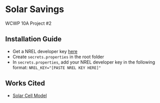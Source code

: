 # Solar Savings
WCWP 10A Project #2

## Installation Guide
- Get a NREL developer key [here](https://developer.nrel.gov/signup/)
- Create `secrets.properties` in the root folder
- In `secrets.properties`, add your NREL developer key in the following format: `NREL_KEY="[PASTE NREL KEY HERE]"`

## Works Cited
- [Solar Cell Model](https://poly.google.com/view/6H0Jwpn96xr)
